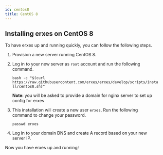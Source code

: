 ```yaml
---
id: centos8
title: CentOS 8
---
```


## Installing erxes on CentOS 8

To have erxes up and running quickly, you can follow the following steps.

1. Provision a new server running CentOS 8.

2. Log in to your new server as `root` account and run the following command.

   `bash -c "$(curl https://raw.githubusercontent.com/erxes/erxes/develop/scripts/install/centos8.sh)"`

   **Note**: you will be asked to provide a domain for nginx server to set up config for erxes

3. This installation will create a new user `erxes`. Run the following command to change your password.

   `passwd erxes`

4. Log in to your domain DNS and create A record based on your new server IP.

Now you have erxes up and running!
